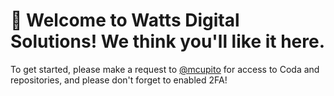 # :rocket: Welcome to Watts Digital Solutions! We think you'll like it here.


To get started, please make a request to [@mcupito](https://github.com/mcupito) for access to Coda and repositories, and please don't forget to enabled 2FA!
